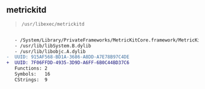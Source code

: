 ## metrickitd

> `/usr/libexec/metrickitd`

```diff

   - /System/Library/PrivateFrameworks/MetricKitCore.framework/MetricKitCore
   - /usr/lib/libSystem.B.dylib
   - /usr/lib/libobjc.A.dylib
-  UUID: 915AF568-BD1A-3686-A8DD-A7E78B97C4DE
+  UUID: 7F06FFDD-4935-3D9D-A6FF-6B0C44BD37C6
   Functions: 2
   Symbols:   16
   CStrings:  9

```
